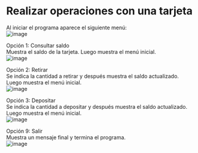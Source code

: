 # Realizar operaciones con una tarjeta

Al iniciar el programa aparece el siguiente menú: </br>
![image](https://github.com/user-attachments/assets/7c450994-02cb-4d2c-98cb-022d5b9dca5b)

Opción 1: Consultar saldo </br>
Muestra el saldo de la tarjeta. Luego muestra el menú inicial. </br>
![image](https://github.com/user-attachments/assets/da188c75-76b9-431a-a4cc-4adf107ab784)

Opción 2: Retirar </br>
Se indica la cantidad a retirar y después muestra el saldo actualizado. Luego muestra el menú inicial. </br>
![image](https://github.com/user-attachments/assets/3fe99d5a-64c7-459a-b5cb-f0e1cc8366fa)

Opción 3: Depositar </br>
Se indica la cantidad a depositar y después muestra el saldo actualizado. Luego muestra el menú inicial. </br>
![image](https://github.com/user-attachments/assets/50270a7e-6c7b-418c-85fc-0f4d4d8def26)

Opción 9: Salir </br>
Muestra un mensaje final y termina el programa. </br>
![image](https://github.com/user-attachments/assets/39fe1eac-559d-448b-a252-e8651788bda7)
